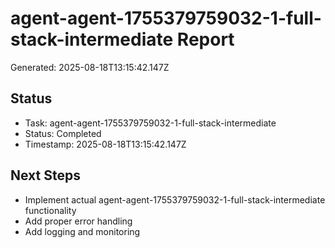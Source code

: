 # agent-agent-1755379759032-1-full-stack-intermediate Report

Generated: 2025-08-18T13:15:42.147Z

## Status
- Task: agent-agent-1755379759032-1-full-stack-intermediate
- Status: Completed
- Timestamp: 2025-08-18T13:15:42.147Z

## Next Steps
- Implement actual agent-agent-1755379759032-1-full-stack-intermediate functionality
- Add proper error handling
- Add logging and monitoring

